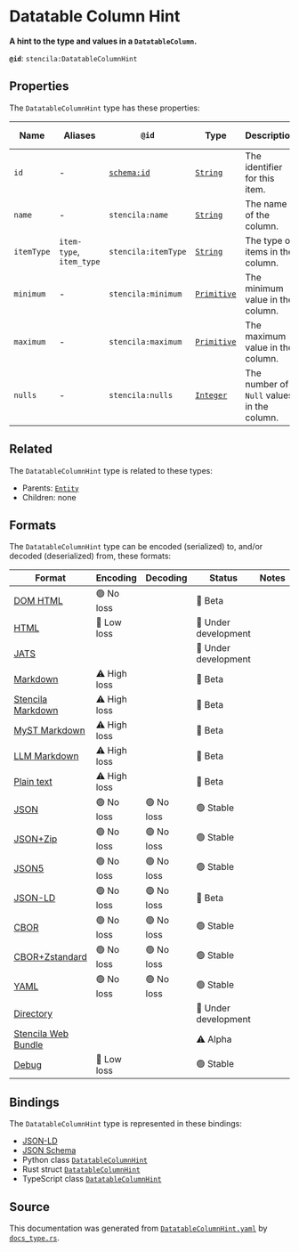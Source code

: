 # Datatable Column Hint

**A hint to the type and values in a `DatatableColumn`.**

**`@id`**: `stencila:DatatableColumnHint`

## Properties

The `DatatableColumnHint` type has these properties:

| Name       | Aliases                  | `@id`                                | Type                                                                                                  | Description                                | Inherited from                                                                                   |
| ---------- | ------------------------ | ------------------------------------ | ----------------------------------------------------------------------------------------------------- | ------------------------------------------ | ------------------------------------------------------------------------------------------------ |
| `id`       | -                        | [`schema:id`](https://schema.org/id) | [`String`](https://github.com/stencila/stencila/blob/main/docs/reference/schema/data/string.md)       | The identifier for this item.              | [`Entity`](https://github.com/stencila/stencila/blob/main/docs/reference/schema/other/entity.md) |
| `name`     | -                        | `stencila:name`                      | [`String`](https://github.com/stencila/stencila/blob/main/docs/reference/schema/data/string.md)       | The name of the column.                    | -                                                                                                |
| `itemType` | `item-type`, `item_type` | `stencila:itemType`                  | [`String`](https://github.com/stencila/stencila/blob/main/docs/reference/schema/data/string.md)       | The type of items in the column.           | -                                                                                                |
| `minimum`  | -                        | `stencila:minimum`                   | [`Primitive`](https://github.com/stencila/stencila/blob/main/docs/reference/schema/data/primitive.md) | The minimum value in the column.           | -                                                                                                |
| `maximum`  | -                        | `stencila:maximum`                   | [`Primitive`](https://github.com/stencila/stencila/blob/main/docs/reference/schema/data/primitive.md) | The maximum value in the column.           | -                                                                                                |
| `nulls`    | -                        | `stencila:nulls`                     | [`Integer`](https://github.com/stencila/stencila/blob/main/docs/reference/schema/data/integer.md)     | The number of `Null` values in the column. | -                                                                                                |

## Related

The `DatatableColumnHint` type is related to these types:

- Parents: [`Entity`](https://github.com/stencila/stencila/blob/main/docs/reference/schema/other/entity.md)
- Children: none

## Formats

The `DatatableColumnHint` type can be encoded (serialized) to, and/or decoded (deserialized) from, these formats:

| Format                                                                                               | Encoding     | Decoding  | Status              | Notes |
| ---------------------------------------------------------------------------------------------------- | ------------ | --------- | ------------------- | ----- |
| [DOM HTML](https://github.com/stencila/stencila/blob/main/docs/reference/formats/dom.html.md)        | 🟢 No loss    |           | 🔶 Beta              |       |
| [HTML](https://github.com/stencila/stencila/blob/main/docs/reference/formats/html.md)                | 🔷 Low loss   |           | 🚧 Under development |       |
| [JATS](https://github.com/stencila/stencila/blob/main/docs/reference/formats/jats.md)                |              |           | 🚧 Under development |       |
| [Markdown](https://github.com/stencila/stencila/blob/main/docs/reference/formats/markdown.md)        | ⚠️ High loss |           | 🔶 Beta              |       |
| [Stencila Markdown](https://github.com/stencila/stencila/blob/main/docs/reference/formats/smd.md)    | ⚠️ High loss |           | 🔶 Beta              |       |
| [MyST Markdown](https://github.com/stencila/stencila/blob/main/docs/reference/formats/myst.md)       | ⚠️ High loss |           | 🔶 Beta              |       |
| [LLM Markdown](https://github.com/stencila/stencila/blob/main/docs/reference/formats/llmd.md)        | ⚠️ High loss |           | 🔶 Beta              |       |
| [Plain text](https://github.com/stencila/stencila/blob/main/docs/reference/formats/text.md)          | ⚠️ High loss |           | 🔶 Beta              |       |
| [JSON](https://github.com/stencila/stencila/blob/main/docs/reference/formats/json.md)                | 🟢 No loss    | 🟢 No loss | 🟢 Stable            |       |
| [JSON+Zip](https://github.com/stencila/stencila/blob/main/docs/reference/formats/json.zip.md)        | 🟢 No loss    | 🟢 No loss | 🟢 Stable            |       |
| [JSON5](https://github.com/stencila/stencila/blob/main/docs/reference/formats/json5.md)              | 🟢 No loss    | 🟢 No loss | 🟢 Stable            |       |
| [JSON-LD](https://github.com/stencila/stencila/blob/main/docs/reference/formats/jsonld.md)           | 🟢 No loss    | 🟢 No loss | 🔶 Beta              |       |
| [CBOR](https://github.com/stencila/stencila/blob/main/docs/reference/formats/cbor.md)                | 🟢 No loss    | 🟢 No loss | 🟢 Stable            |       |
| [CBOR+Zstandard](https://github.com/stencila/stencila/blob/main/docs/reference/formats/cbor.zstd.md) | 🟢 No loss    | 🟢 No loss | 🟢 Stable            |       |
| [YAML](https://github.com/stencila/stencila/blob/main/docs/reference/formats/yaml.md)                | 🟢 No loss    | 🟢 No loss | 🟢 Stable            |       |
| [Directory](https://github.com/stencila/stencila/blob/main/docs/reference/formats/directory.md)      |              |           | 🚧 Under development |       |
| [Stencila Web Bundle](https://github.com/stencila/stencila/blob/main/docs/reference/formats/swb.md)  |              |           | ⚠️ Alpha            |       |
| [Debug](https://github.com/stencila/stencila/blob/main/docs/reference/formats/debug.md)              | 🔷 Low loss   |           | 🟢 Stable            |       |

## Bindings

The `DatatableColumnHint` type is represented in these bindings:

- [JSON-LD](https://stencila.org/DatatableColumnHint.jsonld)
- [JSON Schema](https://stencila.org/DatatableColumnHint.schema.json)
- Python class [`DatatableColumnHint`](https://github.com/stencila/stencila/blob/main/python/python/stencila/types/datatable_column_hint.py)
- Rust struct [`DatatableColumnHint`](https://github.com/stencila/stencila/blob/main/rust/schema/src/types/datatable_column_hint.rs)
- TypeScript class [`DatatableColumnHint`](https://github.com/stencila/stencila/blob/main/ts/src/types/DatatableColumnHint.ts)

## Source

This documentation was generated from [`DatatableColumnHint.yaml`](https://github.com/stencila/stencila/blob/main/schema/DatatableColumnHint.yaml) by [`docs_type.rs`](https://github.com/stencila/stencila/blob/main/rust/schema-gen/src/docs_type.rs).
